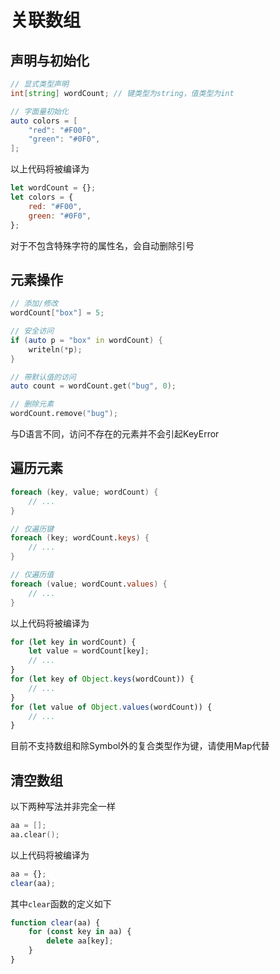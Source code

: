 # 关联数组
## 声明与初始化
```d
// 显式类型声明
int[string] wordCount; // 键类型为string，值类型为int

// 字面量初始化
auto colors = [
    "red": "#F00",
    "green": "#0F0",
];
```
以上代码将被编译为
```js
let wordCount = {};
let colors = {
    red: "#F00",
    green: "#0F0",
};
```
对于不包含特殊字符的属性名，会自动删除引号

## 元素操作
```d
// 添加/修改
wordCount["box"] = 5;

// 安全访问
if (auto p = "box" in wordCount) {
    writeln(*p);
}

// 带默认值的访问
auto count = wordCount.get("bug", 0);

// 删除元素
wordCount.remove("bug");
```
与D语言不同，访问不存在的元素并不会引起KeyError

## 遍历元素
```d
foreach (key, value; wordCount) {
    // ...
}

// 仅遍历键
foreach (key; wordCount.keys) {
    // ...
}

// 仅遍历值
foreach (value; wordCount.values) {
    // ...
}
```
以上代码将被编译为
```js
for (let key in wordCount) {
    let value = wordCount[key];
    // ...
}
for (let key of Object.keys(wordCount)) {
    // ...
}
for (let value of Object.values(wordCount)) {
    // ...
}
```

目前不支持数组和除Symbol外的复合类型作为键，请使用Map代替

## 清空数组
以下两种写法并非完全一样
```d
aa = [];
aa.clear();
```
以上代码将被编译为
```js
aa = {};
clear(aa);
```
其中`clear`函数的定义如下
```js
function clear(aa) {
    for (const key in aa) {
        delete aa[key];
    }
}
```
